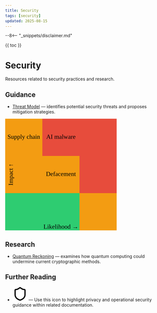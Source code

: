 ```yaml
---
title: Security
tags: [security]
updated: 2025-08-15
---
```

--8<-- "_snippets/disclaimer.md"

{{ toc }}

# Security

Resources related to security practices and research.

## Guidance
- [Threat Model](threat-model.md) — identifies potential security threats and proposes mitigation strategies.

![Diagram illustrating the system's threat model and mitigation strategies](threat-model.svg)

## Research
- [Quantum Reckoning](quantum-reckoning.md) — examines how quantum computing could undermine current cryptographic methods.

## Further Reading

- ![Privacy and operational security icon](../wave-icons/wave3-privacy-opsec.svg) — Use this icon to highlight privacy and operational security guidance within related documentation.
